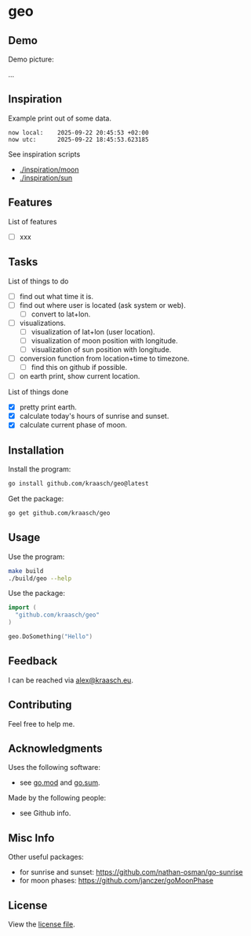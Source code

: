 
# geo

## Demo

Demo picture:

...

<!--
<p align="center">
<img src="./resources/example.png" width="300"/>
</p>
-->

## Inspiration

Example print out of some data.

```text
now local:    2025-09-22 20:45:53 +02:00
now utc:      2025-09-22 18:45:53.623185
```

See inspiration scripts

  - [./inspiration/moon](./inspiration/moon)
  - [./inspiration/sun](./inspiration/sun)

## Features

List of features

  - [ ] xxx

## Tasks

List of things to do

  - [ ] find out what time it is.
  - [ ] find out where user is located (ask system or web).
    - [ ] convert to lat+lon.
  - [ ] visualizations.
    - [ ] visualization of lat+lon (user location).
    - [ ] visualization of moon position with longitude.
    - [ ] visualization of sun position with longitude.
  - [ ] conversion function from location+time to timezone.
    - [ ] find this on github if possible.
  - [ ] on earth print, show current location.

List of things done

  - [X] pretty print earth.
  - [X] calculate today's hours of sunrise and sunset.
  - [X] calculate current phase of moon.

## Installation

Install the program:

```bash
go install github.com/kraasch/geo@latest
```

Get the package:

```bash
go get github.com/kraasch/geo
```

## Usage

Use the program:

```bash
make build
./build/geo --help
```

Use the package:

```go
import (
  "github.com/kraasch/geo"
)

geo.DoSomething("Hello")
```

## Feedback

I can be reached via [alex@kraasch.eu](mailto:alex@kraasch.eu).

## Contributing

Feel free to help me.

## Acknowledgments

Uses the following software:

  - see [go.mod](./go.mod) and [go.sum](./go.sum).

Made by the following people:

  - see Github info.

## Misc Info

Other useful packages:

  - for sunrise and sunset: https://github.com/nathan-osman/go-sunrise
  - for moon phases: https://github.com/janczer/goMoonPhase

## License

View the [license file](./LICENSE).

